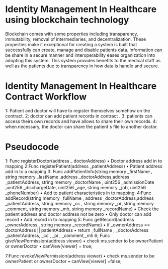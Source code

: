 # Identity Management In Healthcare using blockchain technology
Blockchain comes with some properties including transparency, immutability, removal of intermediaries, and decentralization. These properties make it exceptional for creating a system is built that successfully can create, manage and disable patients data. 
Information can be share in a secure manner and interoperability eases organization into adopting this system.
This system provides benefits to the medical staff as well as the patients due to transparency in how data is handle and secure.
# Identity Management In Healthcare Contract Workflow
1: Patient and doctor  will have to register themselves somehow on the contract.
2: doctor can add patient records in contract .
3: patients can access theirs own records and have allows to share their own records.
4: when necessary, the doctor can share the patient`s file to another doctor.
# Pseudocode 
1: Func registerDoctor(address _ doctorAddress)
• Doctor address add in to mapping 
2:Func registerPatient(address _patientAddress)
•	Patient address add in to a mapping
3: Func addPatientInfo(string memory _firstName , string memory _lastName ,address _doctorAddress,address _patientAddress, string memory _doctorName , uint256 _admissionDate  ,uint256 _dischargeDate, uint256 _age, string memory _job, uint256 _phoneNumber)
•	Add to patient characteristics in to mapping.
4:Func addRecord(string memory _fullName , address _doctorAddress,address _patientAddress, string memory _cc , string memory _pi  ,string memory _comment, string memory _mh, string memory _recordName)
•	Check the patient address and doctor address not be zero
•	Only doctor can add record
•	Add record in to mapping
5: Func getRecord(address _ownerAddress , string memory _recordName) 
•	if _ownerAddress == doctorAddress || patientAddress
•	return _fullName , _doctorAddress _patientAddress, _cc , _pi  , _comment,_mh
6; Func giveViewPermission(address viewer)
•	check ms.sender to be ownerPatient or ownerDoctor
•	canView[viewer] = true;

7:Func revokeViewPermission(address viewer)
•	check ms.sender to be ownerPatient or ownerDoctor
•	canView[viewer] =false;



